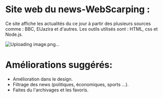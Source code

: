 # Site web du news-WebScarping :
Ce site affiche les actualités du ce jour à partir des plusieurs sources comme : BBC, ElJazira et d'autres. Les outils utilisés sont : HTML, css et Node.js.


![Uploading image.png…]()





# Améliorations suggérés:
- Amélioration dans le design.
- Filtrage des news (politiques, économiques, sports ...).
- Faites du l'archivages et les favoris.
